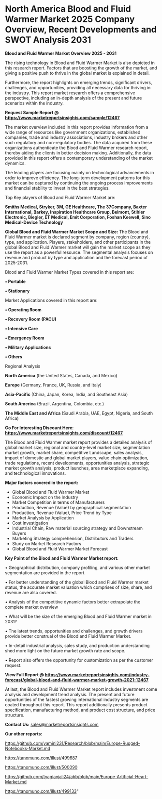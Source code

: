 # North America Blood and Fluid Warmer Market 2025 Company Overview, Recent Developments and SWOT Analysis 2031

<Strong> Blood and Fluid Warmer Market Overview 2025 - 2031</strong>

The rising technology in Blood and Fluid Warmer Market is also depicted in this research report. Factors that are boosting the growth of the market, and giving a positive push to thrive in the global market is explained in detail.

Furthermore, the report highlights on emerging trends, significant drivers, challenges, and opportunities, providing all necessary data for thriving in the industry. This report market research offers a comprehensive perspective, including an in-depth analysis of the present and future scenarios within the industry.

<strong>Request Sample Report @ <a href=https://www.marketreportsinsights.com/sample/12467>https://www.marketreportsinsights.com/sample/12467</a></strong>

The market overview included in this report provides information from a wide range of resources like government organizations, established companies, trade and industry associations, industry brokers and other such regulatory and non-regulatory bodies. The data acquired from these organizations authenticate the Blood and Fluid Warmer research report, thereby aiding the clients in better decision making. Additionally, the data provided in this report offers a contemporary understanding of the market dynamics.

The leading players are focusing mainly on technological advancements in order to improve efficiency. The long-term development patterns for this market can be captured by continuing the ongoing process improvements and financial stability to invest in the best strategies.

Top Key players of Blood and Fluid Warmer Market are:

<strong>Smiths Medical, Stryker, 3M, GE Healthcare, The 37Company, Baxter International, Barkey, Inspiration Healthcare Group, Belmont, Stihler Electronic, Biegler, ET Medical, Emit Corporation, Foshan Keewell, Sino Medical-Device Technology</strong>

<strong><b>Global Blood and Fluid Warmer Market Scope and Size:</b></strong>
The Blood and Fluid Warmer market is declared segment by company, region (country), type, and application. Players, stakeholders, and other participants in the global Blood and Fluid Warmer market will gain the market scope as they use the report as a powerful resource. The segmental analysis focuses on revenue and product by type and application and the forecast period of 2025-2031.

Blood and Fluid Warmer Market Types covered in this report are:

<strong>• Portable

• Stationary</strong>

Market Applications covered in this report are:

<strong>• Operating Room

• Recovery Room (PACU)

• Intensive Care

• Emergency Room

• Military Applications

• Others</strong> 

Regional Analysis

<strong>North America</strong> (the United States, Canada, and Mexico)

<strong>Europe</strong> (Germany, France, UK, Russia, and Italy)

<strong>Asia-Pacific</strong> (China, Japan, Korea, India, and Southeast Asia)

<strong>South America</strong> (Brazil, Argentina, Colombia, etc.)

<strong>The Middle East and Africa</strong> (Saudi Arabia, UAE, Egypt, Nigeria, and South Africa)

<strong>Go For Interesting Discount Here: <a href=https://www.marketreportsinsights.com/discount/12467>https://www.marketreportsinsights.com/discount/12467</a></strong>

The Blood and Fluid Warmer market report provides a detailed analysis of global market size, regional and country-level market size, segmentation market growth, market share, competitive Landscape, sales analysis, impact of domestic and global market players, value chain optimization, trade regulations, recent developments, opportunities analysis, strategic market growth analysis, product launches, area marketplace expanding, and technological innovations.

<strong><b>Major factors covered in the report:</b></strong>
<ul>
  <li>Global Blood and Fluid Warmer Market </li>
  <li>Economic Impact on the Industry</li>
  <li>Market Competition in terms of Manufacturers</li>
  <li>Production, Revenue (Value) by geographical segmentation</li>
  <li>Production, Revenue (Value), Price Trend by Type</li>
  <li>Market Analysis by Application</li>
  <li>Cost Investigation</li>
  <li>Industrial Chain, Raw material sourcing strategy and Downstream Buyers</li>
  <li>Marketing Strategy comprehension, Distributors and Traders</li>
  <li>Study on Market Research Factors</li>
  <li>Global Blood and Fluid Warmer Market Forecast</li>
</ul>

<strong><b>Key Point of the Blood and Fluid Warmer Market report:</b></strong>

• Geographical distribution, company profiling, and various other market segmentation are provided in the report.

• For better understanding of the global Blood and Fluid Warmer market status, the accurate market valuation which comprises of size, share, and revenue are also covered.

• Analysis of the competitive dynamic factors better extrapolate the complete market overview

• What will be the size of the emerging Blood and Fluid Warmer market in 2031?

• The latest trends, opportunities and challenges, and growth drivers provide better construal of the Blood and Fluid Warmer Market.

• In-detail industrial analysis, sales study, and production understanding shed more light on the future market growth rate and scope.

• Report also offers the opportunity for customization as per the customer request.

<strong><b>View Full Report @ <a href=https://www.marketreportsinsights.com/industry-forecast/global-blood-and-fluid-warmer-market-growth-2021-12467>https://www.marketreportsinsights.com/industry-forecast/global-blood-and-fluid-warmer-market-growth-2021-12467</a></b></strong>


At last, the Blood and Fluid Warmer Market report includes investment come analysis and development trend analysis. The present and future opportunities of the fastest growing international industry segments are coated throughout this report. This report additionally presents product specification, manufacturing method, and product cost structure, and price structure.

<strong>Contact Us:</strong>
sales@marketreportsinsights.com

<strong>Our other reports:</strong>

<a href=https://github.com/yamini231/Research/blob/main/Europe-Rugged-Notebooks-Market.md>https://github.com/yamini231/Research/blob/main/Europe-Rugged-Notebooks-Market.md</a>

<a href=https://tanomuno.com/illust/499687>https://tanomuno.com/illust/499687</a>

<a href=https://tanomuno.com/illust/500090>https://tanomuno.com/illust/500090</a>

<a href=https://github.com/tyagianjali24/abb/blob/main/Europe-Artificial-Heart-Market.md>https://github.com/tyagianjali24/abb/blob/main/Europe-Artificial-Heart-Market.md</a>

<a href=https://tanomuno.com/illust/499133>https://tanomuno.com/illust/499133</a>"
